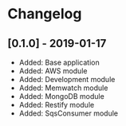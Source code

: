 # Changelog

## [0.1.0] - 2019-01-17

- Added: Base application
- Added: AWS module
- Added: Development module
- Added: Memwatch module
- Added: MongoDB module
- Added: Restify module
- Added: SqsConsumer module
